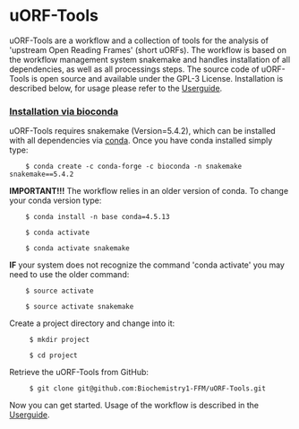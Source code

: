 # uORF-Tools 
uORF-Tools are a workflow and a collection of tools for the analysis of 'upstream Open Reading Frames' (short uORFs).
The workflow is based on the workflow management system snakemake and handles installation of all dependencies,
as well as all processings steps. The source code of uORF-Tools is open source and available under the GPL-3 License.
Installation is described below, for usage please refer to the [Userguide](https://uorf-tools.readthedocs.io/en/latest/index.html).

### <u>Installation via bioconda</u>

uORF-Tools requires snakemake (Version=5.4.2), which can be installed with all dependencies via [conda](https://conda.io/projects/conda/en/latest/user-guide/install/index.html). Once you have conda installed simply type:

        $ conda create -c conda-forge -c bioconda -n snakemake snakemake==5.4.2

**IMPORTANT!!!** The workflow relies in an older version of conda. To change your conda version type:

        $ conda install -n base conda=4.5.13

        $ conda activate

        $ conda activate snakemake

**IF** your system does not recognize the command 'conda activate' you may need to use the older command:

        $ source activate

        $ source activate snakemake

Create a project directory and change into it:

         $ mkdir project

         $ cd project

Retrieve the uORF-Tools from GitHub:

         $ git clone git@github.com:Biochemistry1-FFM/uORF-Tools.git

Now you can get started. Usage of the workflow is described in the [Userguide](https://uorf-tools.readthedocs.io/en/latest/index.html).

